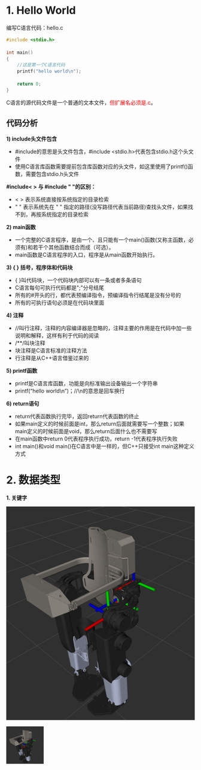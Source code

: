 #  1. Hello World

编写C语言代码：hello.c
```c
#include <stdio.h>

int main()
{
	//这是第一个C语言代码
	printf("hello world\n");

	return 0;
}
```
C语言的源代码文件是一个普通的文本文件，<font color=red>但扩展名必须是.c</font>。
## 代码分析
**1) include头文件包含**
 - #include的意思是头文件包含，#include <stdio.h>代表包含stdio.h这个头文件 
 - 使用C语言库函数需要提前包含库函数对应的头文件，如这里使用了printf()函数，需要包含stdio.h头文件
 
**#include< > 与 #include " "的区别：**
- < > 表示系统直接按系统指定的目录检索
- " " 表示系统先在 " " 指定的路径(没写路径代表当前路径)查找头文件，如果找不到，再按系统指定的目录检索

**2) main函数**
- 一个完整的C语言程序，是由一个、且只能有一个main()函数(又称主函数，必须有)和若干个其他函数结合而成（可选）。
- main函数是C语言程序的入口，程序是从main函数开始执行。

**3) { } 括号，程序体和代码块**
- { }叫代码块，一个代码块内部可以有一条或者多条语句
- C语言每句可执行代码都是";"分号结尾
- 所有的#开头的行，都代表预编译指令，预编译指令行结尾是没有分号的
- 所有的可执行语句必须是在代码块里面

**4) 注释**
- //叫行注释，注释的内容编译器是忽略的，注释主要的作用是在代码中加一些说明和解释，这样有利于代码的阅读
- /**/叫块注释
- 块注释是C语言标准的注释方法
- 行注释是从C++语言借鉴过来的

**5) printf函数**
- printf是C语言库函数，功能是向标准输出设备输出一个字符串
- printf(“hello world\n”)；//\n的意思是回车换行

**6) return语句**
- return代表函数执行完毕，返回return代表函数的终止
- 如果main定义的时候前面是int，那么return后面就需要写一个整数；如果main定义的时候前面是void，那么return后面什么也不需要写
- 在main函数中return 0代表程序执行成功，return -1代表程序执行失败
- int main()和void main()在C语言中是一样的，但C++只接受int main这种定义方式
# 2. 数据类型
**1. 关键字**

![alt](/picture/1.png "Magic")

<img src="/picture/1.png" width = "100" height = "100" div align=center />